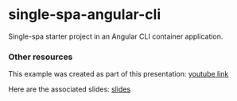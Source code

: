 # single-spa-angular-cli
Single-spa starter project in an Angular CLI container application.

### Other resources
This example was created as part of this presentation: [youtube link](https://www.youtube.com/watch?v=GALSD2U7HOI&feature=youtu.be)


Here are the associated slides: [slides](https://docs.google.com/presentation/d/18zoaEm3PqQ6DgbcJNYh_Ho6EnO75AnRw5PKz3HlXI7Y/edit?usp=sharing)

